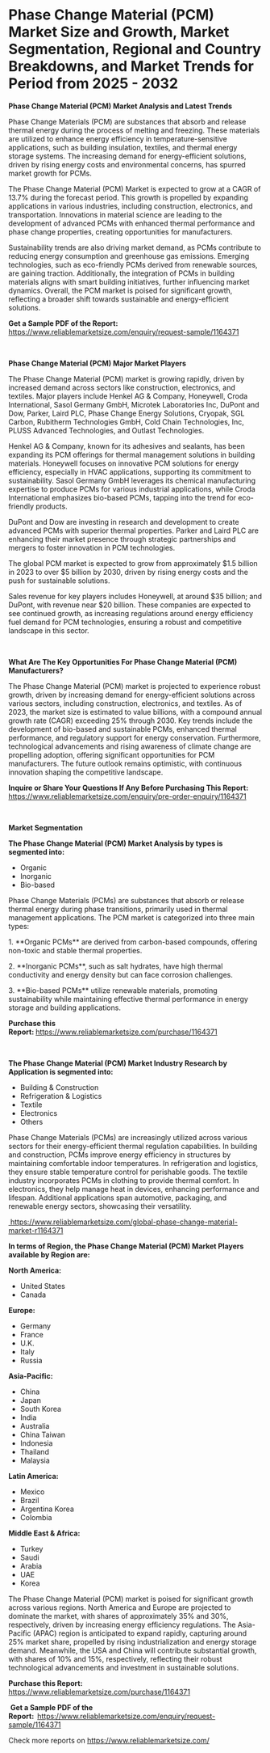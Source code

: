 <p><h1>Phase Change Material (PCM) Market Size and Growth, Market Segmentation, Regional and Country Breakdowns, and Market Trends for Period from 2025 -  2032</h1></p><p><strong>Phase Change Material (PCM) Market Analysis and Latest Trends</strong></p>
<p><p>Phase Change Materials (PCM) are substances that absorb and release thermal energy during the process of melting and freezing. These materials are utilized to enhance energy efficiency in temperature-sensitive applications, such as building insulation, textiles, and thermal energy storage systems. The increasing demand for energy-efficient solutions, driven by rising energy costs and environmental concerns, has spurred market growth for PCMs.</p><p>The Phase Change Material (PCM) Market is expected to grow at a CAGR of 13.7% during the forecast period. This growth is propelled by expanding applications in various industries, including construction, electronics, and transportation. Innovations in material science are leading to the development of advanced PCMs with enhanced thermal performance and phase change properties, creating opportunities for manufacturers.</p><p>Sustainability trends are also driving market demand, as PCMs contribute to reducing energy consumption and greenhouse gas emissions. Emerging technologies, such as eco-friendly PCMs derived from renewable sources, are gaining traction. Additionally, the integration of PCMs in building materials aligns with smart building initiatives, further influencing market dynamics. Overall, the PCM market is poised for significant growth, reflecting a broader shift towards sustainable and energy-efficient solutions.</p></p>
<p><strong>Get a Sample PDF of the Report:&nbsp;</strong> <a href="https://www.reliablemarketsize.com/enquiry/request-sample/1164371?utm_campaign=2005&utm_medium=2&utm_source=Github&utm_content=ia&utm_term=02022025&utm_id=phase-change-material-pcm">https://www.reliablemarketsize.com/enquiry/request-sample/1164371</a></p>
<p>&nbsp;</p>
<p><strong>Phase Change Material (PCM) Major Market Players</strong></p>
<p><p>The Phase Change Material (PCM) market is growing rapidly, driven by increased demand across sectors like construction, electronics, and textiles. Major players include Henkel AG & Company, Honeywell, Croda International, Sasol Germany GmbH, Microtek Laboratories Inc, DuPont and Dow, Parker, Laird PLC, Phase Change Energy Solutions, Cryopak, SGL Carbon, Rubitherm Technologies GmbH, Cold Chain Technologies, Inc, PLUSS Advanced Technologies, and Outlast Technologies.</p><p>Henkel AG & Company, known for its adhesives and sealants, has been expanding its PCM offerings for thermal management solutions in building materials. Honeywell focuses on innovative PCM solutions for energy efficiency, especially in HVAC applications, supporting its commitment to sustainability. Sasol Germany GmbH leverages its chemical manufacturing expertise to produce PCMs for various industrial applications, while Croda International emphasizes bio-based PCMs, tapping into the trend for eco-friendly products.</p><p>DuPont and Dow are investing in research and development to create advanced PCMs with superior thermal properties. Parker and Laird PLC are enhancing their market presence through strategic partnerships and mergers to foster innovation in PCM technologies.</p><p>The global PCM market is expected to grow from approximately $1.5 billion in 2023 to over $5 billion by 2030, driven by rising energy costs and the push for sustainable solutions. </p><p>Sales revenue for key players includes Honeywell, at around $35 billion; and DuPont, with revenue near $20 billion. These companies are expected to see continued growth, as increasing regulations around energy efficiency fuel demand for PCM technologies, ensuring a robust and competitive landscape in this sector.</p></p>
<p>&nbsp;</p>
<p><strong>What Are The Key Opportunities For Phase Change Material (PCM) Manufacturers?</strong></p>
<p><p>The Phase Change Material (PCM) market is projected to experience robust growth, driven by increasing demand for energy-efficient solutions across various sectors, including construction, electronics, and textiles. As of 2023, the market size is estimated to value billions, with a compound annual growth rate (CAGR) exceeding 25% through 2030. Key trends include the development of bio-based and sustainable PCMs, enhanced thermal performance, and regulatory support for energy conservation. Furthermore, technological advancements and rising awareness of climate change are propelling adoption, offering significant opportunities for PCM manufacturers. The future outlook remains optimistic, with continuous innovation shaping the competitive landscape.</p></p>
<p><strong>Inquire or Share Your Questions If Any Before Purchasing This Report:</strong> <a href="https://www.reliablemarketsize.com/enquiry/pre-order-enquiry/1164371?utm_campaign=2005&utm_medium=2&utm_source=Github&utm_content=ia&utm_term=02022025&utm_id=phase-change-material-pcm">https://www.reliablemarketsize.com/enquiry/pre-order-enquiry/1164371</a></p>
<p>&nbsp;</p>
<p><strong>Market Segmentation</strong></p>
<p><strong>The Phase Change Material (PCM) Market Analysis by types is segmented into:</strong></p>
<p><ul><li>Organic</li><li>Inorganic</li><li>Bio-based</li></ul></p>
<p><p>Phase Change Materials (PCMs) are substances that absorb or release thermal energy during phase transitions, primarily used in thermal management applications. The PCM market is categorized into three main types: </p><p>1. **Organic PCMs** are derived from carbon-based compounds, offering non-toxic and stable thermal properties.</p><p>2. **Inorganic PCMs**, such as salt hydrates, have high thermal conductivity and energy density but can face corrosion challenges.</p><p>3. **Bio-based PCMs** utilize renewable materials, promoting sustainability while maintaining effective thermal performance in energy storage and building applications.</p></p>
<p><strong>Purchase this Report:&nbsp;</strong><a href="https://www.reliablemarketsize.com/purchase/1164371?utm_campaign=2005&utm_medium=2&utm_source=Github&utm_content=ia&utm_term=02022025&utm_id=phase-change-material-pcm">https://www.reliablemarketsize.com/purchase/1164371</a></p>
<p>&nbsp;</p>
<p><strong>The Phase Change Material (PCM) Market Industry Research by Application is segmented into:</strong></p>
<p><ul><li>Building & Construction</li><li>Refrigeration & Logistics</li><li>Textile</li><li>Electronics</li><li>Others</li></ul></p>
<p><p>Phase Change Materials (PCMs) are increasingly utilized across various sectors for their energy-efficient thermal regulation capabilities. In building and construction, PCMs improve energy efficiency in structures by maintaining comfortable indoor temperatures. In refrigeration and logistics, they ensure stable temperature control for perishable goods. The textile industry incorporates PCMs in clothing to provide thermal comfort. In electronics, they help manage heat in devices, enhancing performance and lifespan. Additional applications span automotive, packaging, and renewable energy sectors, showcasing their versatility.</p></p>
<p><a href="https://www.reliablemarketsize.com/global-phase-change-material-market-r1164371?utm_campaign=2005&utm_medium=2&utm_source=Github&utm_content=ia&utm_term=02022025&utm_id=phase-change-material-pcm">&nbsp;https://www.reliablemarketsize.com/global-phase-change-material-market-r1164371</a></p>
<p><strong>In terms of Region, the Phase Change Material (PCM) Market Players available by Region are:</strong></p>
<p>
    <p> <strong> North America: </strong>
        <ul>
            <li>United States</li>
            <li>Canada</li>
        </ul>
        </p> 
    <p> <strong> Europe: </strong>
        <ul>
            <li>Germany</li>
            <li>France</li>
            <li>U.K.</li>
            <li>Italy</li>
            <li>Russia</li>
        </ul>
        </p> 
    <p> <strong> Asia-Pacific: </strong>
        <ul>
            <li>China</li>
            <li>Japan</li>
            <li>South Korea</li>
            <li>India</li>
            <li>Australia</li>
            <li>China Taiwan</li>
            <li>Indonesia</li>
            <li>Thailand</li>
            <li>Malaysia</li>
        </ul>
        </p> 
    <p> <strong> Latin America: </strong>
        <ul>
            <li>Mexico</li>
            <li>Brazil</li>
            <li>Argentina Korea</li>
            <li>Colombia</li>
        </ul>
        </p> 
    <p> <strong> Middle East & Africa: </strong>
        <ul>
            <li>Turkey</li>
            <li>Saudi</li>
            <li>Arabia</li>
            <li>UAE</li>
            <li>Korea</li>
        </ul>
    </p>
    </p>
<p><p>The Phase Change Material (PCM) market is poised for significant growth across various regions. North America and Europe are projected to dominate the market, with shares of approximately 35% and 30%, respectively, driven by increasing energy efficiency regulations. The Asia-Pacific (APAC) region is anticipated to expand rapidly, capturing around 25% market share, propelled by rising industrialization and energy storage demand. Meanwhile, the USA and China will contribute substantial growth, with shares of 10% and 15%, respectively, reflecting their robust technological advancements and investment in sustainable solutions.</p></p>
<p><strong>Purchase this Report: </strong><a href="https://www.reliablemarketsize.com/purchase/1164371?utm_campaign=2005&utm_medium=2&utm_source=Github&utm_content=ia&utm_term=02022025&utm_id=phase-change-material-pcm">https://www.reliablemarketsize.com/purchase/1164371</a></p>
<p>&nbsp;<strong>Get a Sample PDF of the Report:&nbsp;&nbsp;</strong><a href="https://www.reliablemarketsize.com/enquiry/request-sample/1164371?utm_campaign=2005&utm_medium=2&utm_source=Github&utm_content=ia&utm_term=02022025&utm_id=phase-change-material-pcm">https://www.reliablemarketsize.com/enquiry/request-sample/1164371</a></p>
<p><strong></strong></p>
<p>Check more reports on <a href="https://www.reliablemarketsize.com/?utm_campaign=2005&utm_medium=2&utm_source=Github&utm_content=ia&utm_term=02022025&utm_id=phase-change-material-pcm">https://www.reliablemarketsize.com/</a></p>